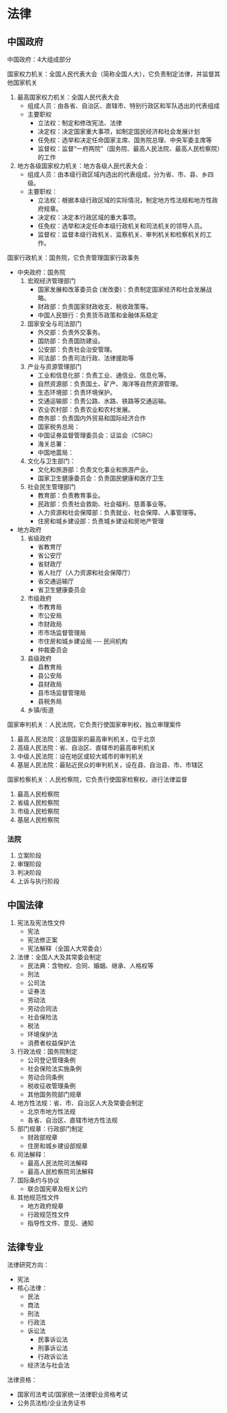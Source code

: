 # 法律


## 中国政府

中国政府：4大组成部分

国家权力机关：全国人民代表大会（简称全国人大），它负责制定法律，并监督其他国家机关
1. 最高国家权力机关：全国人民代表大会
    - 组成人员：由各省、自治区、直辖市、特别行政区和军队选出的代表组成
    - 主要职权
        - 立法权：制定和修改宪法、法律
        - 决定权：决定国家重大事项，如制定国民经济和社会发展计划
        - 任免权：选举和决定任命国家主席、国务院总理、中央军委主席等
        - 监督权：监督“一府两院”（国务院、最高人民法院、最高人民检察院）的工作
2. 地方各级国家权力机关：地方各级人民代表大会：
    - 组成人员：由本级行政区域内选出的代表组成，分为省、市、县、乡四级。
    - 主要职权：
        - 立法权：根据本级行政区域的实际情况，制定地方性法规和地方性政府规章。
        - 决定权：决定本行政区域的重大事项。
        - 任免权：选举和决定任命本级行政机关和司法机关的领导人员。
        - 监督权：监督本级行政机关、监察机关、审判机关和检察机关的工作。

国家行政机关：国务院，它负责管理国家行政事务
- 中央政府：国务院
    1. 宏观经济管理部门
        - 国家发展和改革委员会 (发改委)：负责制定国家经济和社会发展战略。
        - 财政部：负责国家财政收支、税收政策等。
        - 中国人民银行：负责货币政策和金融体系稳定
    2. 国家安全与司法部门
        - 外交部：负责外交事务。
        - 国防部：负责国防建设。
        - 公安部：负责社会治安管理。
        - 司法部：负责司法行政、法律援助等
    3. 产业与资源管理部门
        - 工业和信息化部：负责工业、通信业、信息化等。  
        - 自然资源部：负责国土、矿产、海洋等自然资源管理。
        - 生态环境部：负责环境保护。
        - 交通运输部：负责公路、水路、铁路等交通运输。
        - 农业农村部：负责农业和农村发展。
        - 商务部：负责国内外贸易和国际经济合作
        - 国家税务总局：
        - 中国证券监督管理委员会：证监会（CSRC）
        - 海关总署：
        - 中国地震局：
    4. 文化与卫生部门：
        - 文化和旅游部：负责文化事业和旅游产业。
        - 国家卫生健康委员会：负责国民健康和医疗卫生
    5. 社会民生管理部门
        - 教育部：负责教育事业。
        - 民政部：负责社会救助、社会福利、慈善事业等。
        - 人力资源和社会保障部：负责就业、社会保障、人事管理等。
        - 住房和城乡建设部：负责城乡建设和房地产管理
- 地方政府
    1. 省级政府
        - 省教育厅
        - 省公安厅
        - 省财政厅
        - 省人社厅（人力资源和社会保障厅）
        - 省交通运输厅
        - 省卫生健康委员会
    2. 市级政府
        - 市教育局
        - 市公安局
        - 市财政局
        - 市市场监督管理局
        - 市住房和城乡建设局
        --- 民间机构
        - 仲裁委员会
    3. 县级政府
        - 县教育局
        - 县公安局
        - 县财政局
        - 县市场监督管理局
        - 县税务局
    4. 乡镇/街道

国家审判机关：人民法院，它负责行使国家审判权，独立审理案件
1. 最高人民法院：这是国家的最高审判机关，位于北京
2. 高级人民法院：省、自治区、直辖市的最高审判机关
3. 中级人民法院：设在地区或较大城市的审判机关
4. 基层人民法院：最贴近民众的审判机关，设在县、自治县、市、市辖区

国家检察机关：人民检察院，它负责行使国家检察权，进行法律监督
1. 最高人民检察院
2. 省级人民检察院
3. 市级人民检察院
4. 基层人民检察院


### 法院

1. 立案阶段
2. 审理阶段
3. 判决阶段
4. 上诉与执行阶段



## 中国法律

1. 宪法及宪法性文件
    - 宪法
    - 宪法修正案
    - 宪法解释（全国人大常委会）
2. 法律：全国人大及其常委会制定
    - 民法典：含物权、合同、婚姻、继承、人格权等
    - 刑法
    - 公司法
    - 证券法
    - 劳动法
    - 劳动合同法
    - 社会保险法
    - 税法
    - 环境保护法
    - 消费者权益保护法
3. 行政法规：国务院制定
    - 公司登记管理条例
    - 社会保险法实施条例
    - 劳动合同条例
    - 税收征收管理条例
    - 其他国务院部门规章
4. 地方性法规：省、市、自治区人大及常委会制定
    - 北京市地方性法规
    - 各省、自治区、直辖市地方性法规
5. 部门规章：行政部门制定
    - 财政部规章
    - 住房和城乡建设部规章
6. 司法解释：
    - 最高人民法院司法解释
    - 最高人民检察院司法解释
7. 国际条约与协议
    - 联合国宪章及相关公约
8. 其他规范性文件
    - 地方政府规章
    - 行政规范性文件
    - 指导性文件、意见、通知




## 法律专业

法律研究方向：
- 宪法
- 核心法律：
    - 民法
    - 商法
    - 刑法
    - 行政法
    - 诉讼法
        - 民事诉讼法
        - 刑事诉讼法
        - 行政诉讼法
    - 经济法与社会法


法律资格：
- 国家司法考试/国家统一法律职业资格考试
- 公务员法检/企业法务证书
